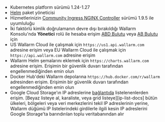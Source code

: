 * Kubernetes platform sürümü 1.24-1.27
* [Helm](https://helm.sh/) paket yöneticisi
* Hizmetlerinizin [Community Ingress NGINX Controller](https://github.com/kubernetes/ingress-nginx) sürümü 1.9.5 ile uyumluluğu
* İki faktörlü kimlik doğrulamanın devre dışı bırakıldığı Wallarm Konsolu'nda **Yönetici** rolü ile hesaba erişim [ABD Bulutu](https://us1.my.wallarm.com/) veya [AB Bulutu](https://my.wallarm.com/) için
* US Wallarm Cloud ile çalışmak için `https://us1.api.wallarm.com` adresine erişim veya EU Wallarm Cloud ile çalışmak için `https://api.wallarm.com` adresine erişim
* Wallarm Helm şemalarını eklemek için `https://charts.wallarm.com` adresine erişim. Erişimin bir güvenlik duvarı tarafından engellenmediğinden emin olun
* Docker Hub'deki Wallarm depolarına `https://hub.docker.com/r/wallarm` adresinden erişim. Erişimin bir güvenlik duvarı tarafından engellenmediğinden emin olun
* Google Cloud Storage'ın IP adreslerine [bağlantıda](https://www.gstatic.com/ipranges/goog.json) listelenenlerden erişim. [Beyaz listeye al, karaliste, veya grid listeye][ip-list-docs] bütün ülkeleri, bölgeleri veya veri merkezlerini tekil IP adreslerinin yerine, Wallarm düğümü IP listelerindeki girdilerle ilgili kesin IP adreslerini Google Storage'ta barındırılan toplu veritabanından alır